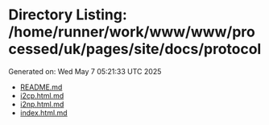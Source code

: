 # Directory Listing: /home/runner/work/www/www/processed/uk/pages/site/docs/protocol
Generated on: Wed May  7 05:21:33 UTC 2025

- [README.md](README.md)
- [i2cp.html.md](i2cp.html.md)
- [i2np.html.md](i2np.html.md)
- [index.html.md](index.html.md)
